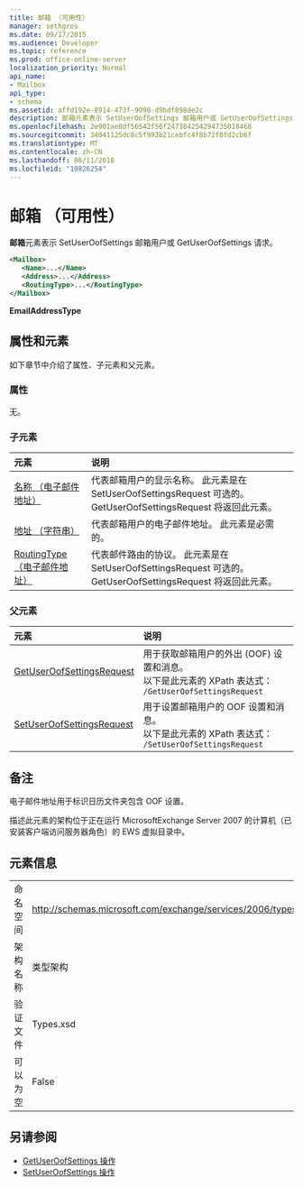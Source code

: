 ```yaml
---
title: 邮箱 （可用性）
manager: sethgros
ms.date: 09/17/2015
ms.audience: Developer
ms.topic: reference
ms.prod: office-online-server
localization_priority: Normal
api_name:
- Mailbox
api_type:
- schema
ms.assetid: affd192e-8914-473f-9098-d9bdf898de2c
description: 邮箱元素表示 SetUserOofSettings 邮箱用户或 GetUserOofSettings 请求。
ms.openlocfilehash: 2e901ae0df56542f56f247184254294735018468
ms.sourcegitcommit: 34041125dc8c5f993b21cebfc4f8b72f0fd2cb6f
ms.translationtype: MT
ms.contentlocale: zh-CN
ms.lasthandoff: 06/11/2018
ms.locfileid: "19826254"
---
```

# <a name="mailbox-availability"></a>邮箱 （可用性）

**邮箱**元素表示 SetUserOofSettings 邮箱用户或 GetUserOofSettings 请求。 
  
```xml
<Mailbox>
   <Name>...</Name>
   <Address>...</Address>
   <RoutingType>...</RoutingType>
</Mailbox>
```

**EmailAddressType**

## <a name="attributes-and-elements"></a>属性和元素

如下章节中介绍了属性、子元素和父元素。
  
### <a name="attributes"></a>属性

无。
  
### <a name="child-elements"></a>子元素

|**元素**|**说明**|
|:-----|:-----|
|[名称 （电子邮件地址）](name-emailaddress.md) <br/> |代表邮箱用户的显示名称。 此元素是在 SetUserOofSettingsRequest 可选的。 GetUserOofSettingsRequest 将返回此元素。  <br/> |
|[地址 （字符串）](address-string.md) <br/> |代表邮箱用户的电子邮件地址。 此元素是必需的。  <br/> |
|[RoutingType （电子邮件地址）](routingtype-emailaddress.md) <br/> |代表邮件路由的协议。 此元素是在 SetUserOofSettingsRequest 可选的。 GetUserOofSettingsRequest 将返回此元素。  <br/> |
   
### <a name="parent-elements"></a>父元素

|**元素**|**说明**|
|:-----|:-----|
|[GetUserOofSettingsRequest](getuseroofsettingsrequest.md) <br/> |用于获取邮箱用户的外出 (OOF) 设置和消息。  <br/> 以下是此元素的 XPath 表达式：  <br/>  `/GetUserOofSettingsRequest` <br/> |
|[SetUserOofSettingsRequest](setuseroofsettingsrequest.md) <br/> |用于设置邮箱用户的 OOF 设置和消息。  <br/> 以下是此元素的 XPath 表达式：  <br/>  `/SetUserOofSettingsRequest` <br/> |
   
## <a name="remarks"></a>备注

电子邮件地址用于标识日历文件夹包含 OOF 设置。 
  
描述此元素的架构位于正在运行 MicrosoftExchange Server 2007 的计算机（已安装客户端访问服务器角色）的 EWS 虚拟目录中。
  
## <a name="element-information"></a>元素信息

|||
|:-----|:-----|
|命名空间  <br/> |http://schemas.microsoft.com/exchange/services/2006/types  <br/> |
|架构名称  <br/> |类型架构  <br/> |
|验证文件  <br/> |Types.xsd  <br/> |
|可以为空  <br/> |False  <br/> |
   
## <a name="see-also"></a>另请参阅

- [GetUserOofSettings 操作](getuseroofsettings-operation.md)
- [SetUserOofSettings 操作](setuseroofsettings-operation.md)

